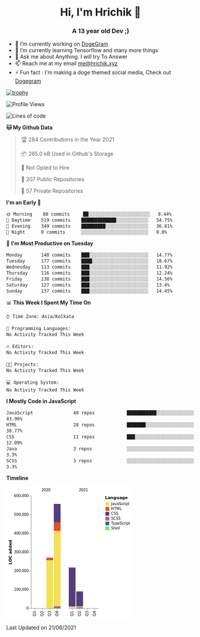 <h1 align="center">Hi, I'm Hrichik 👋</h1>
<h3 align="center">A 13 year old Dev ;) </h3>


- 🔭 I’m currently working on [DogeGram](https://dogegram.xyz)
- 🌱 I’m currently learning Tensorflow and many more things
- 💬 Ask me about Anything. I will try To Answer
- 📫 Reach me at my email me@hrichik.xyz
- ⚡ Fun fact : I'm making a doge themed social media, Check out [Dogegram](https://dogegram.xyz)

[![trophy](https://github-profile-trophy.vercel.app/?username=hrichiksite)](https://github.com/ryo-ma/github-profile-trophy)



<!--START_SECTION:waka-->
![Profile Views](http://img.shields.io/badge/Profile%20Views-0-blue)

![Lines of code](https://img.shields.io/badge/From%20Hello%20World%20I%27ve%20Written-1.1%20million%20lines%20of%20code-blue)

**🐱 My Github Data** 

> 🏆 284 Contributions in the Year 2021
 > 
> 📦 265.0 kB Used in Github's Storage 
 > 
> 🚫 Not Opted to Hire
 > 
> 📜 207 Public Repositories 
 > 
> 🔑 57 Private Repositories  
 > 
**I'm an Early 🐤** 

```text
🌞 Morning    80 commits     ██░░░░░░░░░░░░░░░░░░░░░░░   8.44% 
🌆 Daytime    519 commits    █████████████░░░░░░░░░░░░   54.75% 
🌃 Evening    349 commits    █████████░░░░░░░░░░░░░░░░   36.81% 
🌙 Night      0 commits      ░░░░░░░░░░░░░░░░░░░░░░░░░   0.0%

```
📅 **I'm Most Productive on Tuesday** 

```text
Monday       140 commits    ███░░░░░░░░░░░░░░░░░░░░░░   14.77% 
Tuesday      177 commits    ████░░░░░░░░░░░░░░░░░░░░░   18.67% 
Wednesday    113 commits    ███░░░░░░░░░░░░░░░░░░░░░░   11.92% 
Thursday     116 commits    ███░░░░░░░░░░░░░░░░░░░░░░   12.24% 
Friday       138 commits    ███░░░░░░░░░░░░░░░░░░░░░░   14.56% 
Saturday     127 commits    ███░░░░░░░░░░░░░░░░░░░░░░   13.4% 
Sunday       137 commits    ███░░░░░░░░░░░░░░░░░░░░░░   14.45%

```


📊 **This Week I Spent My Time On** 

```text
⌚︎ Time Zone: Asia/Kolkata

💬 Programming Languages: 
No Activity Tracked This Week

🔥 Editors: 
No Activity Tracked This Week

🐱‍💻 Projects: 
No Activity Tracked This Week

💻 Operating System: 
No Activity Tracked This Week

```

**I Mostly Code in JavaScript** 

```text
JavaScript               40 repos            ███████████░░░░░░░░░░░░░░   43.96% 
HTML                     28 repos            ███████░░░░░░░░░░░░░░░░░░   30.77% 
CSS                      11 repos            ███░░░░░░░░░░░░░░░░░░░░░░   12.09% 
Java                     3 repos             ░░░░░░░░░░░░░░░░░░░░░░░░░   3.3% 
SCSS                     3 repos             ░░░░░░░░░░░░░░░░░░░░░░░░░   3.3%

```


**Timeline**

![Chart not found](https://raw.githubusercontent.com/hrichiksite/hrichiksite/master/charts/bar_graph.png) 


 Last Updated on 21/06/2021
<!--END_SECTION:waka-->
